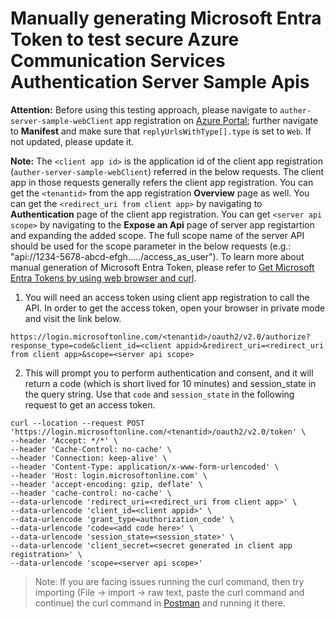 # Manually generating Microsoft Entra Token to test secure Azure Communication Services Authentication Server Sample Apis

**Attention:** Before using this testing approach, please navigate to `auther-server-sample-webClient` app registration on [Azure Portal](https://portal.azure.com); further navigate to **Manifest** and make sure that `replyUrlsWithType[].type` is set to `Web`. If not updated, please update it.

**Note:** The `<client app id>` is the application id of the client app registration (`auther-server-sample-webClient`) referred in the below requests. 
The client app in those requests generally refers the client app registration. You can get the `<tenantid>` from the app registration **Overview** page as well. 
You can get the `<redirect_uri from client app>` by navigating to **Authentication** page of the client app registration. You can get `<server api scope>` by navigating to the **Expose an Api** page of server app registartion and expanding the added scope.
The full scope name of the server API should be used for the scope parameter in the below requests (e.g.: "api://1234-5678-abcd-efgh...../access_as_user").
To learn more about manual generation of Microsoft Entra Token, please refer to [Get Microsoft Entra Tokens by using web browser and curl](https://docs.microsoft.com/azure/databricks/dev-tools/api/latest/aad/app-aad-token#get-azure-ad-tokens-by-using-a-web-browser-and-curl).

1. You will need an access token using client app registration to call the API. In order to get the access token, open your browser in private mode and visit the link below. 

```
https://login.microsoftonline.com/<tenantid>/oauth2/v2.0/authorize?response_type=code&client_id=<client appid>&redirect_uri=<redirect_uri from client app>&scope=<server api scope>
```

2. This will prompt you to perform authentication and consent, and it will return a code (which is short lived for 10 minutes) and session_state in the query string. Use that `code` and `session_state` in the following request to get an access token.

```shell
curl --location --request POST 'https://login.microsoftonline.com/<tenantid>/oauth2/v2.0/token' \
--header 'Accept: */*' \
--header 'Cache-Control: no-cache' \
--header 'Connection: keep-alive' \
--header 'Content-Type: application/x-www-form-urlencoded' \
--header 'Host: login.microsoftonline.com' \
--header 'accept-encoding: gzip, deflate' \
--header 'cache-control: no-cache' \
--data-urlencode 'redirect_uri=<redirect_uri from client app>' \
--data-urlencode 'client_id=<client appid>' \
--data-urlencode 'grant_type=authorization_code' \
--data-urlencode 'code=<add code here>' \
--data-urlencode 'session_state=<session_state>' \
--data-urlencode 'client_secret=<secret generated in client app registration>' \
--data-urlencode 'scope=<server api scope>'
```

> Note: If you are facing issues running the curl command, then try importing (File -> import -> raw text, paste the curl command and continue) the curl command in [Postman](https://www.postman.com/downloads/) and running it there.
